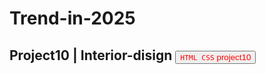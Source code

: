 # Trend-in-2025
## Project10 | Interior-disign <a><button name="button" style = "color: red" onclick="https:">`HTML CSS` project10</button></a>
